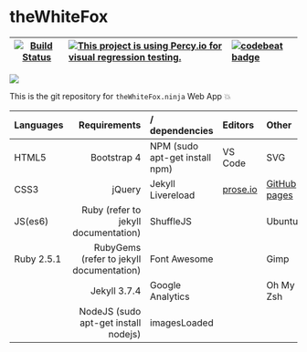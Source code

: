 # theWhiteFox

|[![Build Status](https://semaphoreci.com/api/v1/thewhitefox/thewhitefox/branches/gh-pages/shields_badge.svg)](https://semaphoreci.com/thewhitefox/thewhitefox)| [![This project is using Percy.io for visual regression testing.](https://percy.io/static/images/percy-badge.svg)](https://percy.io)      |    [![codebeat badge](https://codebeat.co/badges/121e5795-b2a2-48c8-b603-5ed2a591a36b)](https://codebeat.co/projects/github-com-thewhitefox-thewhitefox-gh-pages)       |
| ---------- | :--------------------------------------- | :-------------------------- |


![](http://thewhitefox.ninja/img/theWhiteFoxLogo04-GitHub.svg)

This is the git repository for `theWhiteFox.ninja` Web App :boom:

| Languages   | Requirements                            | / dependencies                 | Editors                     | Other |
| ---------- | ---------------------------------------: | :----------------------------- | :-------------------------- | :---- |
| HTML5      | Bootstrap 4                              | NPM (sudo apt-get install npm) | VS Code                     | SVG   |
| CSS3       | jQuery                                   | Jekyll Livereload              | [prose.io](http://prose.io) | [GitHub pages](http://pages.github.com/)|
| JS(es6)    | Ruby (refer to jekyll documentation)     | ShuffleJS                      |                             | Ubuntu |
| Ruby 2.5.1 | RubyGems (refer to jekyll documentation) | Font Awesome                   |                             | Gimp |
|            | Jekyll 3.7.4                             | Google Analytics               |                             | Oh My Zsh |
|            | NodeJS (sudo apt-get install nodejs)     | imagesLoaded                   |                             |
  
